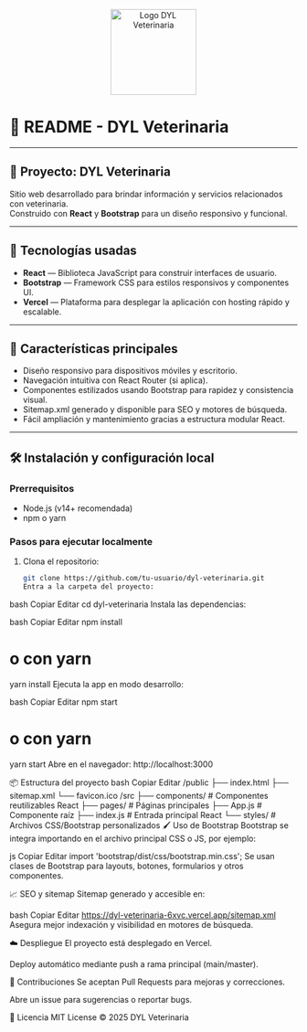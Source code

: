 <p align="center">
  <img src="https://dyl-veterinaria-6xvc.vercel.app/LogoDyl.png" alt="Logo DYL Veterinaria" width="150" />
</p>


# 📄 README - DYL Veterinaria

---

## 🐾 Proyecto: DYL Veterinaria

Sitio web desarrollado para brindar información y servicios relacionados con veterinaria.  
Construido con **React** y **Bootstrap** para un diseño responsivo y funcional.

---

## 🚀 Tecnologías usadas

-   **React** — Biblioteca JavaScript para construir interfaces de usuario.
-   **Bootstrap** — Framework CSS para estilos responsivos y componentes UI.
-   **Vercel** — Plataforma para desplegar la aplicación con hosting rápido y escalable.

---

## 🎯 Características principales

-   Diseño responsivo para dispositivos móviles y escritorio.
-   Navegación intuitiva con React Router (si aplica).
-   Componentes estilizados usando Bootstrap para rapidez y consistencia visual.
-   Sitemap.xml generado y disponible para SEO y motores de búsqueda.
-   Fácil ampliación y mantenimiento gracias a estructura modular React.

---

## 🛠️ Instalación y configuración local

### Prerrequisitos

-   Node.js (v14+ recomendada)
-   npm o yarn

### Pasos para ejecutar localmente

1. Clona el repositorio:
    ```bash
    git clone https://github.com/tu-usuario/dyl-veterinaria.git
    Entra a la carpeta del proyecto:
    ```

bash
Copiar
Editar
cd dyl-veterinaria
Instala las dependencias:

bash
Copiar
Editar
npm install

# o con yarn

yarn install
Ejecuta la app en modo desarrollo:

bash
Copiar
Editar
npm start

# o con yarn

yarn start
Abre en el navegador:
http://localhost:3000

📦 Estructura del proyecto
bash
Copiar
Editar
/public
├── index.html
├── sitemap.xml
└── favicon.ico
/src
├── components/ # Componentes reutilizables React
├── pages/ # Páginas principales
├── App.js # Componente raíz
├── index.js # Entrada principal React
└── styles/ # Archivos CSS/Bootstrap personalizados
🖌️ Uso de Bootstrap
Bootstrap se integra importando en el archivo principal CSS o JS, por ejemplo:

js
Copiar
Editar
import 'bootstrap/dist/css/bootstrap.min.css';
Se usan clases de Bootstrap para layouts, botones, formularios y otros componentes.

📈 SEO y sitemap
Sitemap generado y accesible en:

bash
Copiar
Editar
https://dyl-veterinaria-6xvc.vercel.app/sitemap.xml
Asegura mejor indexación y visibilidad en motores de búsqueda.

☁️ Despliegue
El proyecto está desplegado en Vercel.

Deploy automático mediante push a rama principal (main/master).

🤝 Contribuciones
Se aceptan Pull Requests para mejoras y correcciones.

Abre un issue para sugerencias o reportar bugs.

📄 Licencia
MIT License © 2025 DYL Veterinaria
